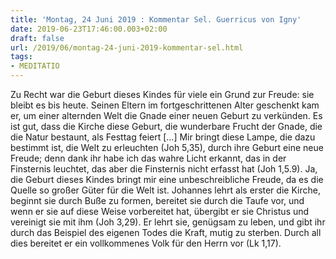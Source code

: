 ```yaml
---
title: 'Montag, 24 Juni 2019 : Kommentar Sel. Guerricus von Igny'
date: 2019-06-23T17:46:00.003+02:00
draft: false
url: /2019/06/montag-24-juni-2019-kommentar-sel.html
tags: 
- MEDITATIO
---
```


Zu Recht war die Geburt dieses Kindes für viele ein Grund zur Freude: sie bleibt es bis heute. Seinen Eltern im fortgeschrittenen Alter geschenkt kam er, um einer alternden Welt die Gnade einer neuen Geburt zu verkünden. Es ist gut, dass die Kirche diese Geburt, die wunderbare Frucht der Gnade, die die Natur bestaunt, als Festtag feiert \[…\] Mir bringt diese Lampe, die dazu bestimmt ist, die Welt zu erleuchten (Joh 5,35), durch ihre Geburt eine neue Freude; denn dank ihr habe ich das wahre Licht erkannt, das in der Finsternis leuchtet, das aber die Finsternis nicht erfasst hat (Joh 1,5.9). Ja, die Geburt dieses Kindes bringt mir eine unbeschreibliche Freude, da es die Quelle so großer Güter für die Welt ist. Johannes lehrt als erster die Kirche, beginnt sie durch Buße zu formen, bereitet sie durch die Taufe vor, und wenn er sie auf diese Weise vorbereitet hat, übergibt er sie Christus und vereinigt sie mit ihm (Joh 3,29). Er lehrt sie, genügsam zu leben, und gibt ihr durch das Beispiel des eigenen Todes die Kraft, mutig zu sterben. Durch all dies bereitet er ein vollkommenes Volk für den Herrn vor (Lk 1,17).